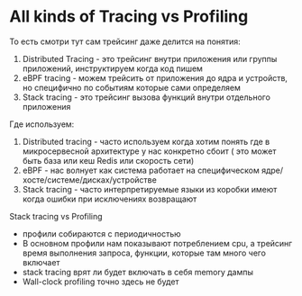 # All kinds of Tracing vs Profiling
То есть смотри тут сам трейсинг даже делится на понятия:
1) Distributed Tracing - это трейсинг внутри приложения или группы приложений, инструктируем когда код пишем
2) eBPF tracing - можем трейсить от  приложения до ядра и устройств, но специфично по событиям которые сами определяем
3) Stack tracing - это трейсинг вызова функций внутри отдельного приложения

Где используем:
1) Distributed tracing - часто используем когда хотим понять где в микросервесной архитектуре у нас конкретно сбоит ( это может быть база или кеш Redis или скорость сети)
2) eBPF - нас волнует как система работает на специфическом ядре/хосте/системе/дисках/устройстве
3) Stack tracing - часто интерпретируемые языки из коробки имеют когда ошибки при исключениях возвращают

Stack tracing vs Profiling
 - профили собираются с периодичностью
 - В основном профили нам показывают потреблением cpu, а трейсинг время выполнения запроса, функции, которые там много чего включает
 - stack tracing врят ли будет включать в себя memory дампы
 - Wall-clock profiling точно здесь не будет
